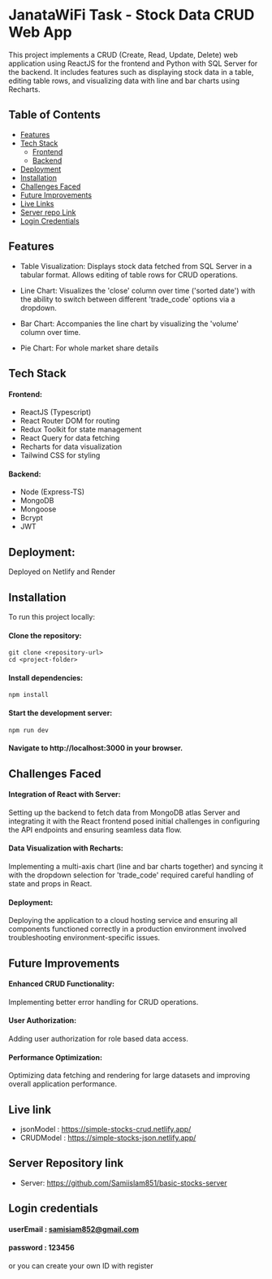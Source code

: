 # JanataWiFi Task - Stock Data CRUD Web App

This project implements a CRUD (Create, Read, Update, Delete) web application using ReactJS for the frontend and Python with SQL Server for the backend. It includes features such as displaying stock data in a table, editing table rows, and visualizing data with line and bar charts using Recharts.

## Table of Contents

- [Features](#features)
- [Tech Stack](#tech-stack)
  - [Frontend](#frontend)
  - [Backend](#backend)
- [Deployment](#deployment)
- [Installation](#installation)
- [Challenges Faced](#challenges-faced)
- [Future Improvements](#future-improvements)
- [Live Links](#live-links)
- [Server repo Link](#server-repository-link)
- [Login Credentials](#login-credentials)

## Features

- Table Visualization: Displays stock data fetched from SQL Server in a tabular format. Allows editing of table rows for CRUD operations.

- Line Chart: Visualizes the 'close' column over time ('sorted date') with the ability to switch between different 'trade_code' options via a dropdown.

- Bar Chart: Accompanies the line chart by visualizing the 'volume' column over time.
- Pie Chart: For whole market share details

## Tech Stack

#### Frontend:

- ReactJS (Typescript)
- React Router DOM for routing
- Redux Toolkit for state management
- React Query for data fetching
- Recharts for data visualization
- Tailwind CSS for styling

#### Backend:

 - Node (Express-TS)
 - MongoDB
 - Mongoose 
 - Bcrypt
 - JWT

## Deployment:

Deployed on Netlify and Render

## Installation

To run this project locally:

#### Clone the repository:

```
git clone <repository-url>
cd <project-folder>
```

#### Install dependencies:

```
npm install

```

#### Start the development server:

```
npm run dev
```

#### Navigate to http://localhost:3000 in your browser.

## Challenges Faced

#### Integration of React with Server:

Setting up the backend to fetch data from MongoDB atlas Server and integrating it with the React frontend posed initial challenges in configuring the API endpoints and ensuring seamless data flow.

#### Data Visualization with Recharts:

Implementing a multi-axis chart (line and bar charts together) and syncing it with the dropdown selection for 'trade_code' required careful handling of state and props in React.

#### Deployment:

Deploying the application to a cloud hosting service and ensuring all components functioned correctly in a production environment involved troubleshooting environment-specific issues.

## Future Improvements

#### Enhanced CRUD Functionality:

Implementing better error handling for CRUD operations.

#### User Authorization:

Adding user authorization for role based data access.

#### Performance Optimization:

Optimizing data fetching and rendering for large datasets and improving overall application performance.

## Live link

- jsonModel : https://simple-stocks-crud.netlify.app/
- CRUDModel : https://simple-stocks-json.netlify.app/

## Server Repository link

- Server: https://github.com/Samiislam851/basic-stocks-server

## Login credentials

#### userEmail : samisiam852@gmail.com

#### password : 123456

or you can create your own ID with register
